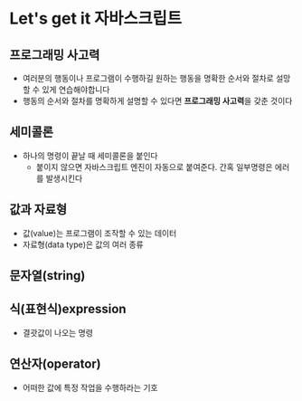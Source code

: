 # Let's get it 자바스크립트

## 프로그래밍 사고력

- 여러분의 행동이나 프로그램이 수행하길 원하는 행동을 명확한 순서와 절차로 설망할 수 있게 연습해야합니다
- 행동의 순서와 절차를 명확하게 설명할 수 있다면 **프로그래밍 사고력**을 갖춘 것이다

## 세미콜론

- 하나의 명령이 끝날 때 세미콜론을 붙인다
  - 붙이지 않으면 자바스크립트 엔진이 자동으로 붙여준다. 간혹 일부명령은 에러를 발생시킨다

## 값과 자료형

- 값(value)는 프로그램이 조작할 수 있는 데이터
- 자료형(data type)은 값의 여러 종류

## 문자열(string)

## 식(표현식)expression

- 결괏값이 나오는 명령

## 연산자(operator)

- 어떠한 값에 특정 작업을 수행하라는 기호
